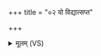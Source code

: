 +++
title = "०२ यो विद्यात्सप्त"

+++
<details><summary>मूलम् (VS)</summary>

यो वि॒द्यात्स॒प्त प्र॒वतः॑ स॒प्त वि॒द्यात्प॑रा॒वतः॑। शिरो॑ य॒ज्ञस्य॒ यो वि॒द्यात्स व॒शां प्रति॑ गृह्णीयात् ॥
</details>